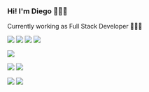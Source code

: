 ### Hi! I'm Diego 👨🏻‍💻

Currently working as Full Stack Developer 🧙🏻‍♂️

<!-- and coffee enthusiast ☕️  -->

<!-- ### Tools I'm passionate about 🛠 -->

![](https://img.shields.io/badge/Javascript-React-%2341B883)
![](https://img.shields.io/badge/Javascript-NextJS-%23000)
![](https://img.shields.io/badge/Javascript-Node-%215732)
![](https://img.shields.io/badge/JavaScript-TypeScript-%232F74C0)

![](https://img.shields.io/badge/CSS-Tailwindcss-%2306B6D4)

![](https://img.shields.io/badge/Cloud-AWS-%2341B883)
![](https://img.shields.io/badge/Cloud-GCP-%2341B883)

![](https://img.shields.io/badge/CI/CD-Jenkins-%234c0cf1)
![](https://img.shields.io/badge/CI/CD-GithubActions-%2389CEF2)
